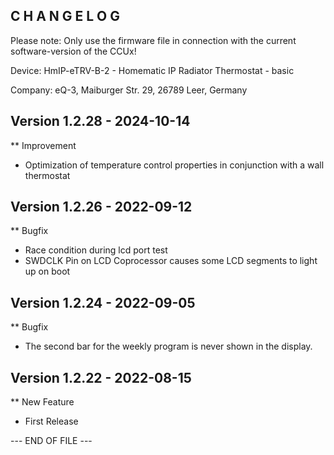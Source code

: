 ﻿C H A N G E L O G
-----------------

Please note: Only use the firmware file in connection with the current software-version of the CCUx!

Device:      HmIP-eTRV-B-2 - Homematic IP Radiator Thermostat - basic

Company:     eQ-3, Maiburger Str. 29, 26789 Leer, Germany



Version 1.2.28 - 2024-10-14
--------------------------------------------------------------

** Improvement
   * Optimization of temperature control properties in conjunction with a wall thermostat



Version 1.2.26 - 2022-09-12
--------------------------------------------------------------

** Bugfix
   * Race condition during lcd port test
   * SWDCLK Pin on LCD Coprocessor causes some LCD segments to light up on boot



Version 1.2.24 - 2022-09-05
--------------------------------------------------------------

** Bugfix
   * The second bar for the weekly program is never shown in the display.



Version 1.2.22 - 2022-08-15
--------------------------------------------------------------

** New Feature
   * First Release



--- END OF FILE ---
